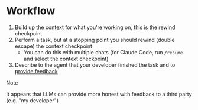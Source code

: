 # Workflow

1. Build up the context for what you're working on, this is the rewind checkpoint
2. Perform a task, but at a stopping point you should rewind (double escape) the context checkpoint
   - You can do this with multiple chats (for Claude Code, run `/resume` and select the context checkpoint)
3. Describe to the agent that your developer finished the task and to [provide feedback](../.claude/commands/feedback.md)

> [!NOTE]
> It appears that LLMs can provide more honest with feedback to a third party (e.g. "my developer")
